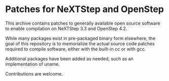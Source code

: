# Patches for NeXTStep and OpenStep

This archive contains patches to generally available open source software to enable compilation on NeXTStep 3.3 and OpenStep 4.2.

While many packages exist in pre-packaged binary form elsewhere, the goal of this repository is to memorialize the actual source code patches required to compile software, either with the built-in cc or with gcc.

Additional packages have been added as needed, such as an implementation of uname.

Contributions are welcome.

